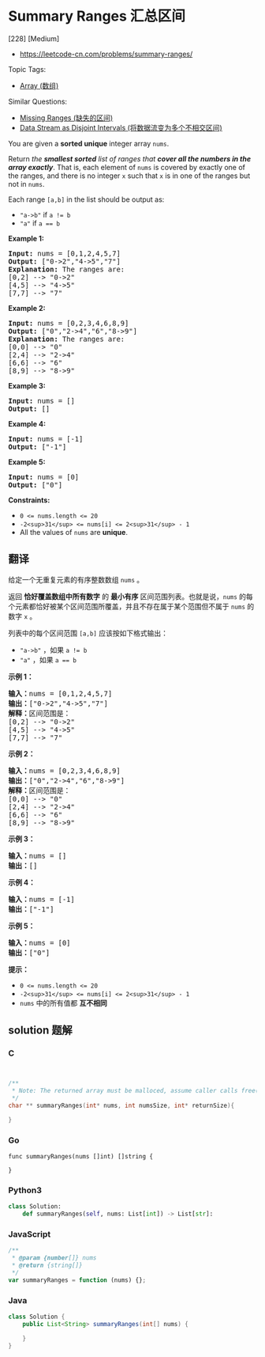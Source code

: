 # Summary Ranges 汇总区间

[228] [Medium]

- https://leetcode-cn.com/problems/summary-ranges/

Topic Tags:

- [Array (数组)](https://leetcode-cn.com/tag/array/)

Similar Questions:

- [Missing Ranges (缺失的区间)](https://leetcode-cn.com/problems/missing-ranges/)
- [Data Stream as Disjoint Intervals (将数据流变为多个不相交区间)](https://leetcode-cn.com/problems/data-stream-as-disjoint-intervals/)

You are given a **sorted unique** integer array `nums`.

Return _the **smallest sorted** list of ranges that **cover all the numbers in the array exactly**_. That is, each element of `nums` is covered by exactly one of the ranges, and there is no integer `x` such that `x` is in one of the ranges but not in `nums`.

Each range `[a,b]` in the list should be output as:

- `"a->b"` if `a != b`
- `"a"` if `a == b`

**Example 1:**

<pre><strong>Input:</strong> nums = [0,1,2,4,5,7]
<strong>Output:</strong> ["0-&gt;2","4-&gt;5","7"]
<strong>Explanation:</strong> The ranges are:
[0,2] --&gt; "0-&gt;2"
[4,5] --&gt; "4-&gt;5"
[7,7] --&gt; "7"
</pre>

**Example 2:**

<pre><strong>Input:</strong> nums = [0,2,3,4,6,8,9]
<strong>Output:</strong> ["0","2-&gt;4","6","8-&gt;9"]
<strong>Explanation:</strong> The ranges are:
[0,0] --&gt; "0"
[2,4] --&gt; "2-&gt;4"
[6,6] --&gt; "6"
[8,9] --&gt; "8-&gt;9"
</pre>

**Example 3:**

<pre><strong>Input:</strong> nums = []
<strong>Output:</strong> []
</pre>

**Example 4:**

<pre><strong>Input:</strong> nums = [-1]
<strong>Output:</strong> ["-1"]
</pre>

**Example 5:**

<pre><strong>Input:</strong> nums = [0]
<strong>Output:</strong> ["0"]
</pre>

**Constraints:**

- `0 <= nums.length <= 20`
- `-2<sup>31</sup> <= nums[i] <= 2<sup>31</sup> - 1`
- All the values of `nums` are **unique**.

## 翻译

给定一个无重复元素的有序整数数组 `nums` 。

返回 **恰好覆盖数组中所有数字** 的 **最小有序** 区间范围列表。也就是说，`nums` 的每个元素都恰好被某个区间范围所覆盖，并且不存在属于某个范围但不属于 `nums` 的数字 `x` 。

列表中的每个区间范围 `[a,b]` 应该按如下格式输出：

- `"a->b"` ，如果 `a != b`
- `"a"` ，如果 `a == b`

**示例 1：**

<pre><strong>输入：</strong>nums = [0,1,2,4,5,7]
<strong>输出：</strong>["0-&gt;2","4-&gt;5","7"]
<strong>解释：</strong>区间范围是：
[0,2] --&gt; "0-&gt;2"
[4,5] --&gt; "4-&gt;5"
[7,7] --&gt; "7"
</pre>

**示例 2：**

<pre><strong>输入：</strong>nums = [0,2,3,4,6,8,9]
<strong>输出：</strong>["0","2-&gt;4","6","8-&gt;9"]
<strong>解释：</strong>区间范围是：
[0,0] --&gt; "0"
[2,4] --&gt; "2-&gt;4"
[6,6] --&gt; "6"
[8,9] --&gt; "8-&gt;9"
</pre>

**示例 3：**

<pre><strong>输入：</strong>nums = []
<strong>输出：</strong>[]
</pre>

**示例 4：**

<pre><strong>输入：</strong>nums = [-1]
<strong>输出：</strong>["-1"]
</pre>

**示例 5：**

<pre><strong>输入：</strong>nums = [0]
<strong>输出：</strong>["0"]
</pre>

**提示：**

- `0 <= nums.length <= 20`
- `-2<sup>31</sup> <= nums[i] <= 2<sup>31</sup> - 1`
- `nums` 中的所有值都 **互不相同**

## solution 题解

### C

```c


/**
 * Note: The returned array must be malloced, assume caller calls free().
 */
char ** summaryRanges(int* nums, int numsSize, int* returnSize){

}
```

### Go

```golang
func summaryRanges(nums []int) []string {

}
```

### Python3

```python
class Solution:
    def summaryRanges(self, nums: List[int]) -> List[str]:
```

### JavaScript

```javascript
/**
 * @param {number[]} nums
 * @return {string[]}
 */
var summaryRanges = function (nums) {};
```

### Java

```java
class Solution {
    public List<String> summaryRanges(int[] nums) {

    }
}
```
